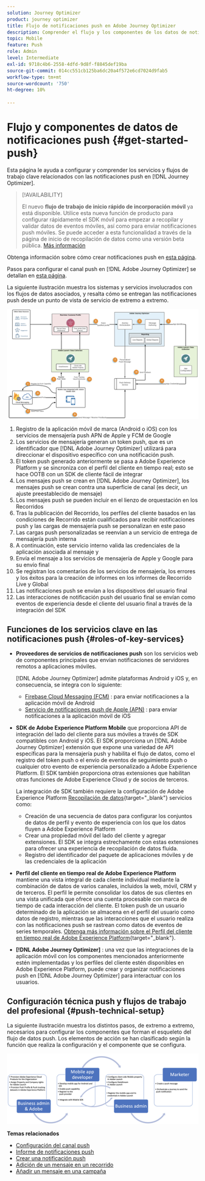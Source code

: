 ```yaml
---
solution: Journey Optimizer
product: journey optimizer
title: Flujo de notificaciones push en Adobe Journey Optimizer
description: Comprender el flujo y los componentes de los datos de notificaciones push
topic: Mobile
feature: Push
role: Admin
level: Intermediate
exl-id: 9718c4b6-2558-4dfd-9d8f-f8845def19ba
source-git-commit: 014cc551cb125ba6dc20a4f572e6cd7024d9fab5
workflow-type: tm+mt
source-wordcount: '750'
ht-degree: 10%

---
```


# Flujo y componentes de datos de notificaciones push {#get-started-push}

Esta página le ayuda a configurar y comprender los servicios y flujos de trabajo clave relacionados con las notificaciones push en [!DNL Journey Optimizer].


>[!AVAILABILITY]
>
>El nuevo **flujo de trabajo de inicio rápido de incorporación móvil** ya está disponible. Utilice esta nueva función de producto para configurar rápidamente el SDK móvil para empezar a recopilar y validar datos de eventos móviles, así como para enviar notificaciones push móviles. Se puede acceder a esta funcionalidad a través de la página de inicio de recopilación de datos como una versión beta pública. [Más información](mobile-onboarding-wf.md)

Obtenga información sobre cómo crear notificaciones push en [esta página](create-push.md).

Pasos para configurar el canal push en [!DNL Adobe Journey Optimizer] se detallan en [esta página](push-configuration.md).

La siguiente ilustración muestra los sistemas y servicios involucrados con los flujos de datos asociados, y resalta cómo se entregan las notificaciones push desde un punto de vista de servicio de extremo a extremo.

![](assets/push-flow.png)

1. Registro de la aplicación móvil de marca (Android o iOS) con los servicios de mensajería push APN de Apple y FCM de Google
1. Los servicios de mensajería generan un token push, que es un identificador que [!DNL Adobe Journey Optimizer] utilizará para direccionar el dispositivo específico con una notificación push.
1. El token push generado anteriormente se pasa a Adobe Experience Platform y se sincroniza con el perfil del cliente en tiempo real; esto se hace OOTB con un SDK de cliente fácil de integrar
1. Los mensajes push se crean en [!DNL Adobe Journey Optimizer], los mensajes push se crean contra una superficie de canal (es decir, un ajuste preestablecido de mensaje)
1. Los mensajes push se pueden incluir en el lienzo de orquestación en los Recorridos
1. Tras la publicación del Recorrido, los perfiles del cliente basados en las condiciones de Recorrido están cualificados para recibir notificaciones push y las cargas de mensajería push se personalizan en este paso
1. Las cargas push personalizadas se reenvían a un servicio de entrega de mensajería push interna
1. A continuación, este servicio interno valida las credenciales de la aplicación asociada al mensaje y
1. Envía el mensaje a los servicios de mensajería de Apple y Google para su envío final
1. Se registran los comentarios de los servicios de mensajería, los errores y los éxitos para la creación de informes en los informes de Recorrido Live y Global
1. Las notificaciones push se envían a los dispositivos del usuario final
1. Las interacciones de notificación push del usuario final se envían como eventos de experiencia desde el cliente del usuario final a través de la integración del SDK

## Funciones de los servicios clave en las notificaciones push {#roles-of-key-services}

* **Proveedores de servicios de notificaciones push** son los servicios web de componentes principales que envían notificaciones de servidores remotos a aplicaciones móviles.

   [!DNL Adobe Journey Optimizer]  admite plataformas Android y iOS y, en consecuencia, se integra con lo siguiente:
   * [Firebase Cloud Messaging (FCM)](https://firebase.google.com/docs/cloud-messaging) : para enviar notificaciones a la aplicación móvil de Android
   * [Servicio de notificaciones push de Apple (APN)](https://developer.apple.com/library/archive/documentation/NetworkingInternet/Conceptual/RemoteNotificationsPG/APNSOverview.html) : para enviar notificaciones a la aplicación móvil de iOS

* **SDK de Adobe Experience Platform Mobile** que proporciona API de integración del lado del cliente para sus móviles a través de SDK compatibles con Android y iOS. El SDK proporciona un [!DNL Adobe Journey Optimizer] extensión que expone una variedad de API específicas para la mensajería push y habilita el flujo de datos, como el registro del token push o el envío de eventos de seguimiento push o cualquier otro evento de experiencia personalizado a Adobe Experience Platform. El SDK también proporciona otras extensiones que habilitan otras funciones de Adobe Experience Cloud y de socios de terceros.

   La integración de SDK también requiere la configuración de Adobe Experience Platform [Recopilación de datos](https://experienceleague.adobe.com/docs/experience-platform/tags/home.html?lang=es){target="_blank"} servicios como:

   * Creación de una secuencia de datos para configurar los conjuntos de datos de perfil y evento de experiencia con los que los datos fluyen a Adobe Experience Platform
   * Crear una propiedad móvil del lado del cliente y agregar extensiones. El SDK se integra estrechamente con estas extensiones para ofrecer una experiencia de recopilación de datos fluida.
   * Registro del identificador del paquete de aplicaciones móviles y de las credenciales de la aplicación

* **Perfil del cliente en tiempo real de Adobe Experience Platform**  mantiene una vista integral de cada cliente individual mediante la combinación de datos de varios canales, incluidos la web, móvil, CRM y de terceros. El perfil le permite consolidar los datos de sus clientes en una vista unificada que ofrece una cuenta procesable con marca de tiempo de cada interacción del cliente. El token push de un usuario determinado de la aplicación se almacena en el perfil del usuario como datos de registro, mientras que las interacciones que el usuario realiza con las notificaciones push se rastrean como datos de eventos de series temporales. [Obtenga más información sobre el Perfil del cliente en tiempo real de Adobe Experience Platform](https://experienceleague.adobe.com/docs/experience-platform/profile/home.html?lang=es){target="_blank"}.

* **[!DNL Adobe Journey Optimizer]** : una vez que las integraciones de la aplicación móvil con los componentes mencionados anteriormente estén implementadas y los perfiles del cliente estén disponibles en Adobe Experience Platform, puede crear y organizar notificaciones push en [!DNL Adobe Journey Optimizer] para interactuar con los usuarios.

## Configuración técnica push y flujos de trabajo del profesional {#push-technical-setup}

La siguiente ilustración muestra los distintos pasos, de extremo a extremo, necesarios para configurar los componentes que forman el esqueleto del flujo de datos push. Los elementos de acción se han clasificado según la función que realiza la configuración y el componente que se configura.

![](assets/user-flow.png)

**Temas relacionados**

* [Configuración del canal push](push-configuration.md)
* [Informe de notificaciones push](../reports/journey-global-report.md#push-global)
* [Crear una notificación push](create-push.md)
* [Adición de un mensaje en un recorrido](../building-journeys/journeys-message.md)
* [Añadir un mensaje en una campaña](../campaigns/create-campaign.md)